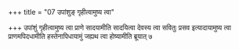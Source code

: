 +++
title = "07 उपांशुङ् गृहीत्वामुष्य त्वा"

+++
उपांशुं गृहीत्वामुष्य त्वा प्राणे सादयामीति सादयित्वा देवस्य त्वा सवितुः प्रसव इत्यादायामुष्य त्वा प्राणमपिदधामीति हस्तेनापिधायामुं जह्यथ त्वा होष्यामीति ब्रूयात् ७